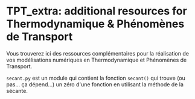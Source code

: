 # TPT_extra: additional resources for Thermodynamique & Phénomènes de Transport

Vous trouverez ici des ressources complémentaires pour la réalisation de vos modélisations numériques en Thermodynamique et Phénomènes de Transport.

`secant.py` est un module qui contient la fonction `secant()` qui trouve (ou pas... ça dépend...) un zéro d'une fonction en utilisant la méthode de la sécante.

